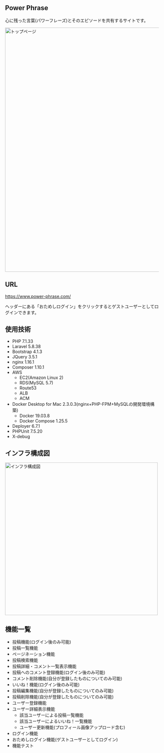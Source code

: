 ## Power Phrase

心に残った言葉(パワーフレーズ)とそのエピソードを共有するサイトです。  

<img width="800px" alt="トップページ" src="https://user-images.githubusercontent.com/61341861/83208323-557f7380-a190-11ea-9142-68e2f1700921.png">

## URL

https://www.power-phrase.com/

ヘッダーにある「おためしログイン」をクリックするとゲストユーザーとしてログインできます。

## 使用技術

- PHP 7.1.33
- Laravel 5.8.38
- Bootstrap 4.1.3
- JQuery 3.5.1
- nginx 1.16.1
- Composer 1.10.1
- AWS
    - EC2(Amazon Linux 2)
    - RDS(MySQL 5.7)
    - Route53
    - ALB
    - ACM
- Docker Desktop for Mac 2.3.0.3(nginx+PHP-FPM+MySQLの開発環境構築)
    - Docker 19.03.8
    - Docker Compose 1.25.5
- Deployer 6.7.1
- PHPUnit 7.5.20
- X-debug

## インフラ構成図

<img width="500" alt="インフラ構成図" src="https://user-images.githubusercontent.com/61341861/81751795-180dbb80-94eb-11ea-8e9c-37bdb2c36da8.png">

## 機能一覧

- 投稿機能(ログイン後のみ可能)
- 投稿一覧機能
- ページネーション機能
- 投稿検索機能
- 投稿詳細・コメント一覧表示機能
- 投稿へのコメント登録機能(ログイン後のみ可能)
- コメント削除機能(自分が登録したものについてのみ可能)
- いいね！機能(ログイン後のみ可能)
- 投稿編集機能(自分が登録したものについてのみ可能)
- 投稿削除機能(自分が登録したものについてのみ可能)
- ユーザー登録機能
- ユーザー詳細表示機能
    - 該当ユーザーによる投稿一覧機能
    - 該当ユーザーによるいいね！一覧機能
    - ユーザー更新機能(プロフィール画像アップロード含む)
- ログイン機能
- おためしログイン機能(ゲストユーザーとしてログイン)
- 機能テスト
